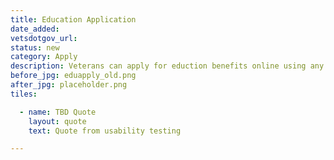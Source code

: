 ```yaml
---
title: Education Application
date_added:
vetsdotgov_url:
status: new
category: Apply
description: Veterans can apply for eduction benefits online using any mobile device
before_jpg: eduapply_old.png
after_jpg: placeholder.png
tiles:

  - name: TBD Quote
    layout: quote
    text: Quote from usability testing

---
```

